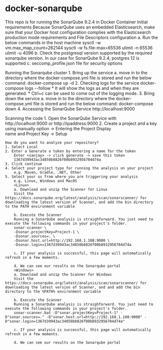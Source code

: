 # docker-sonarqube
This repo is for running the SonarQube 9.2.4 in Docker Container
Initial requirements
    Because SonarQube uses an embedded Elasticsearch, make sure that your Docker host configuration complies with the Elasticsearch production mode requirements and File Descriptors configuration
        a. Run the below commands in the host machine
            sysctl -w vm.max_map_count=262144
            sysctl -w fs.file-max=65536
            ulimit -n 65536
            ulimit -u 4096
        b. Check the postgresql version supported by the required sonarqube version.
            In our case for SonarQube 9.2.4, postgres 12 is supported
        c. seccomp_profile.json file for security options

Running the Sonarqube cluster
    1. Bring up the service
        a. move in to the directory where the docker-compose.yml file is stored and run the below command:
            docker-compose up -d
    2. Checking logs for the service 
            docker-compose logs --follow
            * It will show the logs as and when they are generated.
            * Ctrl+c can be used to come out  of the logging mode.
    3. Bring down the service
        a. move in to the directory where the docker-compose.yml file is stored and run the below command:
            docker-compose down
    4. Accessing the SonarQube Service
        http://localhost:9000
    
Scanning the code
    1. Open the SonarQube Service with http://localhost:9000 or http://ipaddress:9000
    2. Create a project and a key using manually option -> Entering the Project Display  
       name and Project Key -> Setup
        
    How do you want to analyze your repository?
    1. Select Local
    2. Enter a Generate a token by entering a name for the token
        Enter <sanjay> -> click generate -> save this token 
        1367d39943ac34850b8826f00b8932956704d74a 
    3. Click continue
    4. Select your project type for running the analysis on your project
        e.g. Maven, Gradle, .NET, Other
    5. Select your os from where you are triggering your analysis
        e.g. Linux, Windows and MacOS
        <Linux>
        a. Download and unzip the Scanner for Linux
        Visit the https://docs.sonarqube.org/latest/analysis/scan/sonarscanner/ for downloading the latest version of Scanner, and add the bin directory to the PATH environment variable

        b. Execute the Scanner
        Running a SonarQube analysis is straighforward. You just need to execute the following commands in your project's folder.
        sonar-scanner \
        -Dsonar.projectKey=Project-1 \
        -Dsonar.sources=. \
        -Dsonar.host.url=http://192.168.1.108:9000 \
        -Dsonar.login=1367d39943ac34850b8826f00b8932956704d74a

        c. If your analysis is successful, this page will automatically refresh in a few moments.

        d. We can see our results on the Sonarqube portal
        <Windows>
        a. Download and unzip the Scanner for Windows
        Visit the https://docs.sonarqube.org/latest/analysis/scan/sonarscanner/ for downloading the latest version of Scanner, and and add the bin directory to the %PATH% environment variable

        b. Execute the Scanner
        Running a SonarQube analysis is straighforward. You just need to execute the following commands in your project's folder.
        sonar-scanner.bat -D"sonar.projectKey=Project-1" -D"sonar.sources=." -D"sonar.host.url=http://192.168.1.108:9000" -D"sonar.login=1367d39943ac34850b8826f00b8932956704d74a"

        c. If your analysis is successful, this page will automatically refresh in a few moments.

        d. We can see our results on the Sonarqube portal        


